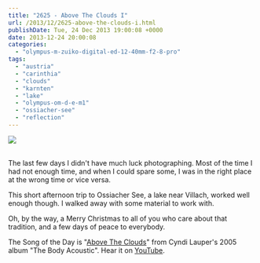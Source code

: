 ```yaml
---
title: "2625 - Above The Clouds I"
url: /2013/12/2625-above-the-clouds-i.html
publishDate: Tue, 24 Dec 2013 19:00:08 +0000
date: 2013-12-24 20:00:08
categories: 
  - "olympus-m-zuiko-digital-ed-12-40mm-f2-8-pro"
tags: 
  - "austria"
  - "carinthia"
  - "clouds"
  - "karnten"
  - "lake"
  - "olympus-om-d-e-m1"
  - "ossiacher-see"
  - "reflection"
---
```

<div class="container">
<div class="center"><a target="_blank" href="https://d25zfm9zpd7gm5.cloudfront.net/1200x1200/2013/20131221_145124_lr.jpg"><img src="https://d25zfm9zpd7gm5.cloudfront.net/0600x0600/2013/20131221_145124_lr.jpg" /></a></div>
</div>
<br />

The last few days I didn't have much luck photographing. Most of the time I had not enough time, and when I could spare some, I was in the right place at the wrong time or vice versa.

 This short afternoon trip to Ossiacher See, a lake near Villach, worked well enough though. I walked away with some material to work with.

Oh, by the way, a Merry Christmas to all of you who care about that tradition, and a few days of peace to everybody. 

The Song of the Day is "<a href="http://www.lyricsmode.com/lyrics/c/cyndi_lauper/above_the_clouds.html" target="_blank">Above The Clouds</a>" from Cyndi Lauper's 2005 album "The Body Acoustic". Hear it on <a href="http://www.youtube.com/watch?v=PHQ2KjM0N_8" target="_blank">YouTube</a>.
